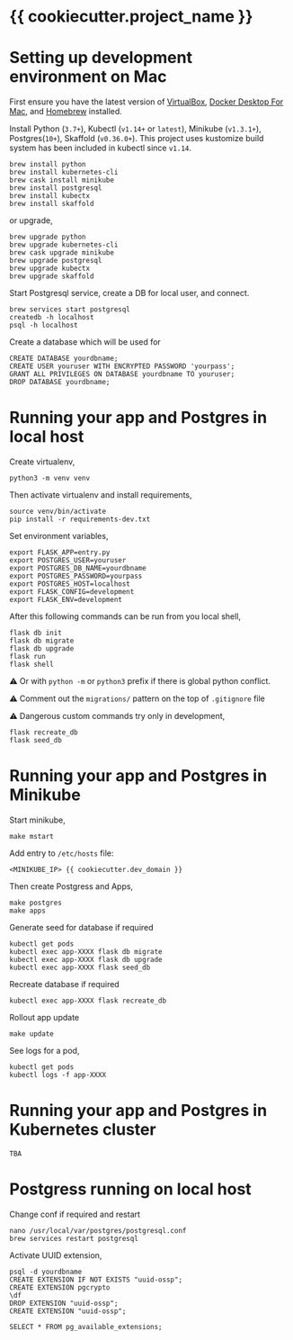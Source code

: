 # {{ cookiecutter.project_name }}

# Setting up development environment on Mac

First ensure you have the latest version of [VirtualBox](https://www.virtualbox.org/wiki/Downloads), [Docker Desktop For Mac](https://www.docker.com/products/docker-desktop), and [Homebrew](https://brew.sh/) installed.

Install Python (`3.7+`), Kubectl (`v1.14+` or `latest`), Minikube (`v1.3.1+`), Postgres(`10+`), Skaffold (`v0.36.0+`). This project uses kustomize build system has been included in kubectl since `v1.14`.

```
brew install python
brew install kubernetes-cli
brew cask install minikube
brew install postgresql
brew install kubectx
brew install skaffold
```

or upgrade,

```
brew upgrade python
brew upgrade kubernetes-cli
brew cask upgrade minikube
brew upgrade postgresql
brew upgrade kubectx
brew upgrade skaffold
```

Start Postgresql service, create a DB for local user, and connect.
```
brew services start postgresql
createdb -h localhost
psql -h localhost
```

Create a database which will be used for 
```
CREATE DATABASE yourdbname;
CREATE USER youruser WITH ENCRYPTED PASSWORD 'yourpass';
GRANT ALL PRIVILEGES ON DATABASE yourdbname TO youruser;
DROP DATABASE yourdbname;
```

# Running your app and Postgres in local host
Create virtualenv,

```
python3 -m venv venv
```

Then activate virtualenv and install requirements,

```
source venv/bin/activate
pip install -r requirements-dev.txt
```

Set environment variables,
```
export FLASK_APP=entry.py
export POSTGRES_USER=youruser
export POSTGRES_DB_NAME=yourdbname
export POSTGRES_PASSWORD=yourpass
export POSTGRES_HOST=localhost
export FLASK_CONFIG=development
export FLASK_ENV=development
```

After this following commands can be run from you local shell,

```
flask db init
flask db migrate
flask db upgrade
flask run
flask shell
```

⚠️ Or with `python -m` or `python3` prefix if there is global python conflict.


⚠️ Comment out the `migrations/` pattern on the top of `.gitignore` file

⚠️ Dangerous custom commands try only in development,

```
flask recreate_db
flask seed_db
```

# Running your app and Postgres in Minikube

Start minikube,

```
make mstart
```

Add entry to `/etc/hosts` file:

```
<MINIKUBE_IP> {{ cookiecutter.dev_domain }}
```

Then create Postgress and Apps,

```
make postgres
make apps
```

Generate seed for database if required

```
kubectl get pods
kubectl exec app-XXXX flask db migrate
kubectl exec app-XXXX flask db upgrade
kubectl exec app-XXXX flask seed_db
```

Recreate database if required

```
kubectl exec app-XXXX flask recreate_db
```

Rollout app update

```
make update
```

See logs for a pod,

```
kubectl get pods
kubectl logs -f app-XXXX
```

# Running your app and Postgres in Kubernetes cluster

```
TBA
```

# Postgress running on local host

Change conf if required and restart

```
nano /usr/local/var/postgres/postgresql.conf
brew services restart postgresql
```


Activate UUID extension,

```
psql -d yourdbname
CREATE EXTENSION IF NOT EXISTS "uuid-ossp";
CREATE EXTENSION pgcrypto
\df
DROP EXTENSION "uuid-ossp";
CREATE EXTENSION "uuid-ossp";
```

```
SELECT * FROM pg_available_extensions;
```